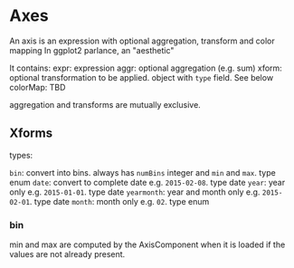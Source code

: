 # Axes

An axis is an expression with optional aggregation, transform and color mapping
In ggplot2 parlance, an "aesthetic"

It contains:
 expr: expression
 aggr: optional aggregation (e.g. sum)
 xform: optional transformation to be applied. object with `type` field. See below
 colorMap: TBD

aggregation and transforms are mutually exclusive.

## Xforms

types: 

`bin`: convert into bins. always has `numBins` integer and `min` and `max`. type enum
`date`: convert to complete date e.g. `2015-02-08`. type date
`year`: year only e.g. `2015-01-01`. type date
`yearmonth`: year and month only e.g. `2015-02-01`. type date
`month`: month only e.g. `02`. type enum


### bin

min and max are computed by the AxisComponent when it is loaded if the values are not already present.

